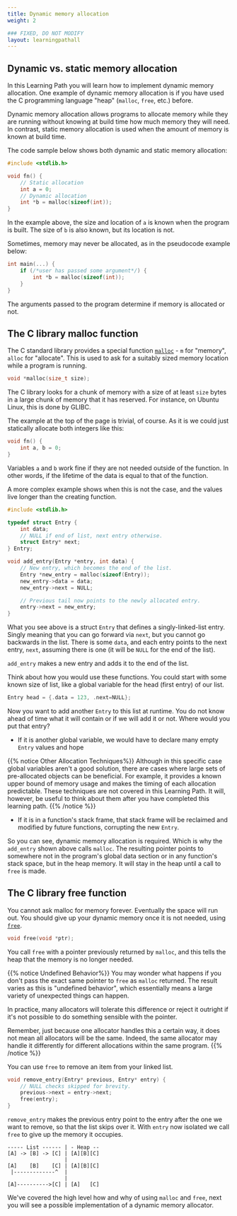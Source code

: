 ```yaml
---
title: Dynamic memory allocation
weight: 2

### FIXED, DO NOT MODIFY
layout: learningpathall
---
```


## Dynamic vs. static memory allocation

In this Learning Path you will learn how to implement dynamic memory allocation.
One example of dynamic memory allocation is if you have used the C programming language "heap" (`malloc`, `free`, etc.) before.

Dynamic memory allocation allows programs to allocate memory while they are running without knowing
at build time how much memory they will need. In contrast, static
memory allocation is used when the amount of memory is known at build time.

The code sample below shows both dynamic and static memory allocation:

```C
#include <stdlib.h>

void fn() {
    // Static allocation
    int a = 0;
    // Dynamic allocation
    int *b = malloc(sizeof(int));
}
```

In the example above, the size and location of `a` is known
when the program is built. The size of `b` is also known, but its location is not.

Sometimes, memory may never be allocated, as in the pseudocode example below:

```C
int main(...) {
    if (/*user has passed some argument*/) {
        int *b = malloc(sizeof(int));
    }
}
```

The arguments passed to the program determine if memory is allocated or not. 

## The C library malloc function

The C standard library provides a special function
[`malloc`](https://en.cppreference.com/w/c/memory/malloc) - `m` for "memory",
`alloc` for "allocate". This is used to ask for a suitably sized memory
location while a program is running.

```C
void *malloc(size_t size);
```

The C library looks for a chunk of memory with a size of at least `size`
bytes in a large chunk of memory that it has reserved. For instance, on Ubuntu
Linux, this is done by GLIBC.

The example at the top of the page is trivial, of course. As it is we could just
statically allocate both integers like this:

```C
void fn() {
    int a, b = 0;
}
```

Variables `a` and `b` work fine if they are not needed outside of the function. In other
words, if the lifetime of the data is equal to that of the function.

A more complex example shows when this is not the case, and the values
live longer than the creating function.

```C
#include <stdlib.h>

typedef struct Entry {
    int data;
    // NULL if end of list, next entry otherwise.
    struct Entry* next;
} Entry;

void add_entry(Entry *entry, int data) {
    // New entry, which becomes the end of the list.
    Entry *new_entry = malloc(sizeof(Entry));
    new_entry->data = data;
    new_entry->next = NULL;

    // Previous tail now points to the newly allocated entry.
    entry->next = new_entry;
}
```

What you see above is a struct `Entry` that defines a singly-linked-list entry.
Singly meaning that you can go forward via `next`, but you cannot go backwards
in the list. There is some `data`, and each entry points to the next entry,
`next`, assuming there is one (it will be `NULL` for the end of the list).

`add_entry` makes a new entry and adds it to the end of the list.

Think about how you would use these functions. You could start with some known
size of list, like a global variable for the head (first entry)
of our list.

```C
Entry head = {.data = 123, .next=NULL};
```

Now you want to add another `Entry` to this list at runtime. You do not know
ahead of time what it will contain or if we will add it or not. Where
would you put that entry?

* If it is another global variable, we would have to declare many empty `Entry`
values and hope 

{{% notice Other Allocation Techniques%}}
Although in this specific case global variables aren't a good solution, there are
cases where large sets of pre-allocated objects can be beneficial. For example,
it provides a known upper bound of memory usage and makes the timing of each
allocation predictable. These techniques are not covered in this Learning Path. It will, however, be useful to think about them after you have completed this learning
path.
{{% /notice %}}

* If it is in a function's stack frame, that stack frame will be reclaimed and
  modified by future functions, corrupting the new `Entry`.

So you can see, dynamic memory allocation is required. Which is why the `add_entry`
shown above calls `malloc`. The resulting pointer points to somewhere not in
the program's global data section or in any function's stack space, but in the
heap memory. It will stay in the heap until a call to `free` is made. 

## The C library free function

You cannot ask malloc for memory forever. Eventually the space will run out. You should give up your dynamic memory once it is not needed,
using [`free`](https://en.cppreference.com/w/c/memory/free).

```C
void free(void *ptr);
```

You call `free` with a pointer previously returned by `malloc`, and this tells
the heap that the memory is no longer needed. 

{{% notice Undefined Behavior%}}
You may wonder what happens if you don't pass the exact same pointer to `free` as
`malloc` returned. The result varies as this is "undefined behavior", which essentially means a large variety of unexpected things can happen.

In practice, many allocators will tolerate this difference or reject it outright
if it's not possible to do something sensible with the pointer.

Remember, just because one allocator handles this a certain way, it does not
mean all allocators will be the same. Indeed, the same allocator may handle it differently for
different allocations within the same program.
{{% /notice %}}

You can use `free` to remove an item from your linked list.

```C
void remove_entry(Entry* previous, Entry* entry) {
    // NULL checks skipped for brevity.
    previous->next = entry->next;
    free(entry);
}
```

`remove_entry` makes the previous entry point to the entry after the one we want
to remove, so that the list skips over it. With `entry` now isolated we call
`free` to give up the memory it occupies.

```text
----- List ------ | - Heap --
[A] -> [B] -> [C] | [A][B][C]
                  |
[A]    [B]    [C] | [A][B][C]
 |-------------^  |
                  |
[A]---------->[C] | [A]   [C]
```

We've covered the high level how and why of using `malloc` and `free`, next you will
see a possible implementation of a dynamic memory allocator.
